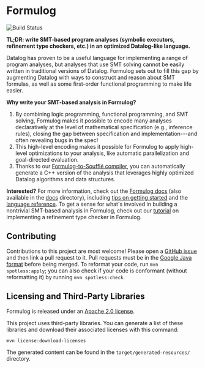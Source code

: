 # Formulog

![Build Status](https://github.com/HarvardPL/formulog/actions/workflows/maven.yml/badge.svg)

**TL;DR: write SMT-based program analyses (symbolic executors, refinement type checkers, etc.) in an optimized Datalog-like language.**

Datalog has proven to be a useful language for implementing a range of program analyses, but analyses that use SMT solving cannot be easily written in traditional versions of Datalog.
Formulog sets out to fill this gap by augmenting Datalog with ways to construct and reason about SMT formulas, as well as some first-order functional programming to make life easier.

**Why write your SMT-based analysis in Formulog?**

1. By combining logic programming, functional programming, and SMT solving, Formulog makes it possible to encode many analyses declaratively at the level of mathematical specification (e.g., inference rules), closing the gap between specification and implementation---and often revealing bugs in the spec!
2. This high-level encoding makes it possible for Formulog to apply high-level optimizations to your analysis, like automatic parallelization and goal-directed evaluation.
3. Thanks to our [Formulog-to-Soufflé compiler](#compiling-formulog-programs), you can automatically generate a C++ version of the analysis that leverages highly optimized Datalog algorithms and data structures.

**Interested?**
For more information, check out the [Formulog docs](https://harvardpl.github.io/formulog/) (also available in the [docs](./docs/) directory), including [tips on getting started](https://harvardpl.github.io/formulog/starting.html) and the [language reference](https://harvardpl.github.io/formulog/lang_ref/).
To get a sense for what's involved in building a nontrivial SMT-based analysis in Formulog,
check out our [tutorial](https://harvardpl.github.io/formulog/tutorial/) on implementing a refinement type checker in Formulog.

## Contributing

Contributions to this project are most welcome!
Please open a [GitHub issue](https://github.com/HarvardPL/formulog/issues/new) and then link a pull request to it.
Pull requests must be in the [Google Java format](https://github.com/google/google-java-format) before being merged.
To reformat your code, run `mvn spotless:apply`; you can also check if your code is conformant (without reformatting it) by running `mvn spotless:check`.

## Licensing and Third-Party Libraries

Formulog is released under an [Apache 2.0 license](./LICENSE.txt).

This project uses third-party libraries. You can generate a list of these
libraries and download their associated licenses with this command:

```
mvn license:download-licenses
```

The generated content can be found in the `target/generated-resources/`
directory.
